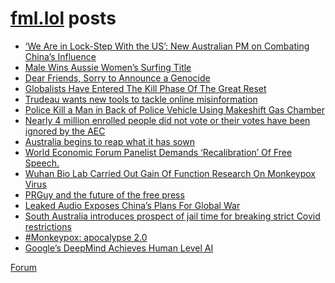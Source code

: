 # [fml.lol](https://fml.lol) posts
<!-- BLOG-POST-LIST:START -->
- [‘We Are in Lock-Step With the US’: New Australian PM on Combating China’s Influence](https://fml.lol/we-are-in-lock-step-with-the-us-new-australian-pm-on-combating-chinas-influence/)
- [Male Wins Aussie Women’s Surfing Title](https://fml.lol/male-wins-aussie-womens-surfing-title/)
- [Dear Friends, Sorry to Announce a Genocide](https://fml.lol/dear-friends-sorry-to-announce-a-genocide/)
- [Globalists Have Entered The Kill Phase Of The Great Reset](https://fml.lol/globalists-have-entered-the-kill-phase-of-the-great-reset/)
- [Trudeau wants new tools to tackle online misinformation](https://fml.lol/trudeau-wants-new-tools-to-tackle-online-misinformation/)
- [Police Kill a Man in Back of Police Vehicle Using Makeshift Gas Chamber](https://fml.lol/police-kill-a-man-in-back-of-police-vehicle-using-makeshift-gas-chamber/)
- [Nearly 4 million enrolled people did not vote or their votes have been ignored by the AEC](https://fml.lol/nearly-4-million-enrolled-people-did-not-vote-or-their-votes-have-been-ignored-by-the-aec/)
- [Australia begins to reap what it has sown](https://fml.lol/australia-begins-to-reap-what-it-has-sown/)
- [World Economic Forum Panelist Demands ‘Recalibration’ Of Free Speech.](https://fml.lol/world-economic-forum-panelist-demands-recalibration-of-free-speech/)
- [Wuhan Bio Lab Carried Out Gain Of Function Research On Monkeypox Virus](https://fml.lol/wuhan-bio-lab-carried-out-gain-of-function-research-on-monkeypox-virus/)
- [PRGuy and the future of the free press](https://fml.lol/prguy-and-the-future-of-the-free-press/)
- [Leaked Audio Exposes China’s Plans For Global War](https://fml.lol/leaked-audio-exposes-chinas-plans-for-global-war/)
- [South Australia introduces prospect of jail time for breaking strict Covid restrictions](https://fml.lol/south-australia-introduces-prospect-of-jail-time-for-breaking-strict-covid-restrictions/)
- [#Monkeypox: apocalypse 2.0](https://fml.lol/monkeypox-apocalypse-2-0/)
- [Google’s DeepMind Achieves Human Level AI](https://fml.lol/googles-deepmind-achieves-human-level-ai/)
<!-- BLOG-POST-LIST:END -->

[Forum](https://forum.fml.lol)
